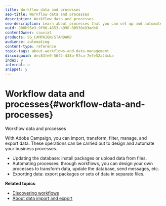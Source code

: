 ```yaml
---
title: Workflow data and processes
seo-title: Workflow data and processes
description: Workflow data and processes
seo-description: Learn about processes that you can set up and automate with Adobe Campaign.
uuid: 888b95e3-9f06-4853-b990-80930e83adb6
contentOwner: sauviat
products: SG_CAMPAIGN/STANDARD
audience: automating
content-type: reference
topic-tags: about-workflows-and-data-management
discoiquuid: dec83fe9-56f2-438a-97ca-7e7e52a24cba
index: y
internal: n
snippet: y
---
```


# Workflow data and processes{#workflow-data-and-processes}

Workflow data and processes

With Adobe Campaign, you can import, transform, filter, manage, and export data. These operations can be carried out to design and automate your business processes.

* Updating the database: install packages or upload data from files.
* Automating processes: through workflows, you can design your own processes to transform data, update the database, send messages, etc.
* Exporting data: export packages or sets of data in separate files.

**Related topics**:

* [Discovering workflows](../../automating/using/discovering-workflows.md)
* [About data import and export](../../automating/using/about-data-import-and-export.md)

